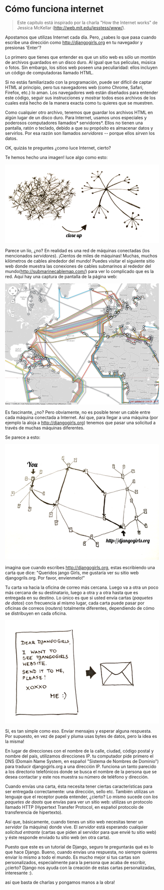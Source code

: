 # Cómo funciona internet

> Este capitulo está inspirado por la charla "How the Internet works" de Jessica McKellar (http://web.mit.edu/jesstess/www/).

Apostamos que utilizas Internet cada día. Pero, ¿sabes lo que pasa cuando escribe una dirección como http://djangogirls.org en tu navegador y presionas 'Enter'?

Lo primero que tienes que entender es que un sitio web es sólo un montón de archivos guardados en un disco duro. Al igual que tus películas, música o fotos. Sin embargo, los sitios web poseen una peculiaridad: ellos incluyen un código de computadoras llamado HTML.

Si no estás familiarizado con la programación, puede ser difícil de captar HTML al principio, pero tus navegadores web (como Chrome, Safari, Firefox, etc.) lo aman. Los navegadores web están diseñados para entender este código, seguir sus instrucciones y mostrar todos esos archivos de los cuales está hecho de la manera exacta como tu quieres que se muestren.

Como cualquier otro archivo, tenemos que guardar los archivos HTML en algún lugar de un disco duro. Para Internet, usamos unos especiales y poderosos computadores llamados* servidores*. Ellos no tienen una pantalla, ratón o teclado, debido a que su propósito es almacenar datos y servirlos. Por esa razón son llamados *servidores* -- porque ellos *sirven* los datos.

OK, quizás te preguntes ¿como luce Internet, cierto?

Te hemos hecho una imagen! luce algo como esto:

![Figura 1.1][1]

 [1]: images/internet_1.png

Parece un lío, ¿no? En realidad es una red de máquinas conectadas (los mencionados *servidores*). ¡Cientos de miles de máquinas! Muchas, muchos kilómetros de cables alrededor del mundo! Puedes visitar el siguiente sitio web donde muestra las conexiones de cables submarinos al rededor del mundo(http://submarinecablemap.com/) para ver lo complicado que es la red. Aquí hay una captura de pantalla de la página web:

![Figura 1.2][2]

 [2]: images/internet_3.png

Es fascinante, ¿no? Pero obviamente, no es posible tener un cable entre cada máquina conectada a Internet. Así que, para llegar a una máquina (por ejemplo la aloja a http://djangogirls.org) tenemos que pasar una solicitud a través de muchas máquinas diferentes.

Se parece a esto:

![Figura 1.3][3]

 [3]: images/internet_2.png

imagina que cuando escribes http://djangogirls.org, estas escribiendo una carta que dice: "Queridos jango Girls, me gustaría ver su sitio web djangogrils.org. Por favor, envíenmelo!"

Tu carta va hacia la oficina de correo más cercana. Luego va a otra un poco más cercana de su destinatario, luego a otra y a otra hasta que es entregada en su destino. Lo único es que si usted envía cartas (*paquetes de datos*) con frecuencia al mismo lugar, cada carta puede pasar por oficinas de correos (*routers*) totalmente diferentes, dependiendo de cómo se distribuyen en cada oficina.

![Figura 1.4][4]

 [4]: images/internet_4.png

Sí, es tan simple como eso. Enviar mensajes y esperar alguna respuesta. Por supuesto, en vez de papel y pluma usas bytes de datos, pero la idea es la misma!

En lugar de direcciones con el nombre de la calle, ciudad, código postal y nombre del país, utilizamos direcciones IP. tu computador pide primero el DNS (Domain Name System, en español "Sistema de Nombres de Dominio") para traducir djangogirls.org a una dirección IP. funciona un tanto parecido a los directorio telefónicos donde se busca el nombre de la persona que se desea contactar y este nos muestra su número de teléfono y dirección.

Cuando envías una carta, ésta necesita tener ciertas características para ser entregada correctamente: una dirección, sello etc. También utilizas un lenguaje que el receptor pueda entender, ¿cierto? Lo mismo sucede con *los paquetes de daots* que envías para ver un sitio web: utilizas un protocolo llamado HTTP (Hypertext Transfer Protocol, en español protocolo de transferencia de hipertexto).

Así que, básicamente, cuando tienes un sitio web necesitas tener un *servidor* (la máquina) donde vive. El *servidor* está esperando cualquier *solicitud entrante* (cartas que piden al servidor para que envié tu sitio web) y éste responde enviado tu sitio web (en otra carta).

Puesto que este es un tutorial de Django, seguro te preguntarás qué es lo que hace Django. Bueno, cuando envías una respuesta, no siempre quieres enviar lo mismo a todo el mundo. Es mucho mejor si tus cartas son personalizados, especialmente para la persona que acaba de escribir, ¿cierto? Django nos ayuda con la creación de estas cartas personalizadas, interesante :).

así que basta de charlas y pongamos manos a la obra!